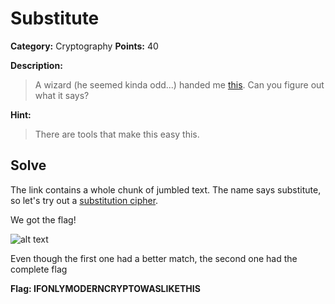 # Substitute
**Category:** Cryptography **Points:** 40

**Description:**
>A wizard (he seemed kinda odd...) handed me [this](https://webshell2017.picoctf.com/static/44e178de57175cfc0e24f69d21e63f59/cipher.txt). Can you figure out what it says?

**Hint:**
>There are tools that make this easy this.

## Solve
The link contains a whole chunk of jumbled text. The name says substitute, so let's try out a [substitution cipher](https://quipqiup.com/).

We got the flag!

![alt text](https://github.com/dumblole/CTF-Writeups/blob/master/picoCTF-2017/images/Substitute.PNG)

Even though the first one had a better match, the second one had the complete flag

**Flag: IFONLYMODERNCRYPTOWASLIKETHIS**
